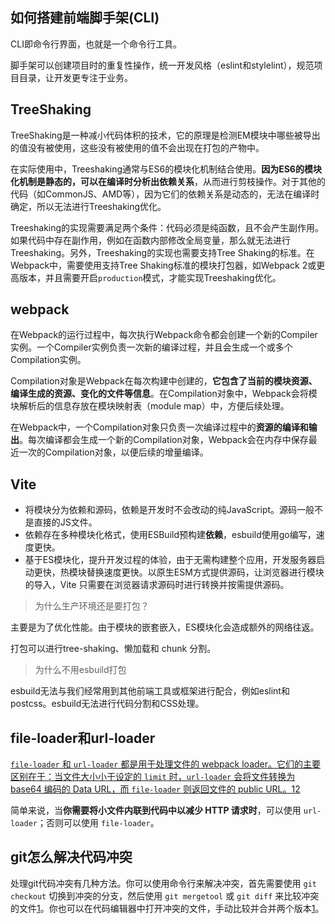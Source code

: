 ## 如何搭建前端脚手架(CLI)

CLI即命令行界面，也就是一个命令行工具。

脚手架可以创建项目时的重复性操作，统一开发风格（eslint和stylelint），规范项目目录，让开发更专注于业务。

## TreeShaking

TreeShaking是一种减小代码体积的技术，它的原理是检测EM模块中哪些被导出的值没有被使用，这些没有被使用的值不会出现在打包的产物中。

在实际使用中，Treeshaking通常与ES6的模块化机制结合使用。**因为ES6的模块化机制是静态的，可以在编译时分析出依赖关系**，从而进行剪枝操作。对于其他的代码（如CommonJS、AMD等），因为它们的依赖关系是动态的，无法在编译时确定，所以无法进行Treeshaking优化。

Treeshaking的实现需要满足两个条件：代码必须是纯函数，且不会产生副作用。如果代码中存在副作用，例如在函数内部修改全局变量，那么就无法进行Treeshaking。另外，Treeshaking的实现也需要支持Tree Shaking的标准。在Webpack中，需要使用支持Tree Shaking标准的模块打包器，如Webpack 2或更高版本，并且需要开启`production`模式，才能实现Treeshaking优化。

## webpack

在Webpack的运行过程中，每次执行Webpack命令都会创建一个新的Compiler实例。一个Compiler实例负责一次新的编译过程，并且会生成一个或多个Compilation实例。

Compilation对象是Webpack在每次构建中创建的，**它包含了当前的模块资源、编译生成的资源、变化的文件等信息**。在Compilation对象中，Webpack会将模块解析后的信息存放在模块映射表（module map）中，方便后续处理。

在Webpack中，一个Compilation对象只负责一次编译过程中的**资源的编译和输出**。每次编译都会生成一个新的Compilation对象，Webpack会在内存中保存最近一次的Compilation对象，以便后续的增量编译。

## Vite

- 将模块分为依赖和源码，依赖是开发时不会改动的纯JavaScript。源码一般不是直接的JS文件。
- 依赖存在多种模块化格式，使用ESBuild预构建**依赖**，esbuild使用go编写，速度更快。
- 基于ES模块化，提升开发过程的体验，由于无需构建整个应用，开发服务器启动更快，热模块替换速度更快。以原生ESM方式提供源码，让浏览器进行模块的导入，Vite 只需要在浏览器请求源码时进行转换并按需提供源码。

> 为什么生产环境还是要打包？

主要是为了优化性能。由于模块的嵌套嵌入，ES模块化会造成额外的网络往返。

打包可以进行tree-shaking、懒加载和 chunk 分割。

> 为什么不用esbuild打包

esbuild无法与我们经常用到其他前端工具或框架进行配合，例如eslint和postcss。esbuild无法进行代码分割和CSS处理。	

## file-loader和url-loader

[`file-loader` 和 `url-loader` 都是用于处理文件的 webpack loader。它们的主要区别在于：当文件大小小于设定的 `limit` 时，`url-loader` 会将文件转换为 base64 编码的 Data URL，而 `file-loader` 则返回文件的 public URL。](https://blog.csdn.net/WEB_YH/article/details/79325182)[1](https://blog.csdn.net/WEB_YH/article/details/79325182)[2](https://blog.csdn.net/wu_xianqiang/article/details/104558773)

简单来说，当**你需要将小文件内联到代码中以减少 HTTP 请求时**，可以使用 `url-loader`；否则可以使用 `file-loader`。

## git怎么解决代码冲突

处理git代码冲突有几种方法。你可以使用命令行来解决冲突，首先需要使用 `git checkout` 切换到冲突的分支，然后使用 `git mergetool` 或 `git diff` 来比较冲突的文件[1](https://www.zhihu.com/question/580699943)。你也可以在代码编辑器中打开冲突的文件，手动比较并合并两个版本[1](https://www.zhihu.com/question/580699943)。

